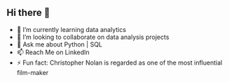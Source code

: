## Hi there 👋

- 🌱 I’m currently learning data analytics
- 👯 I’m looking to collaborate on data analysis projects
- 💬 Ask me about Python | SQL 
- 📫 Reach Me on LinkedIn
- ⚡ Fun fact: Christopher Nolan is regarded as one of the most influential film-maker
